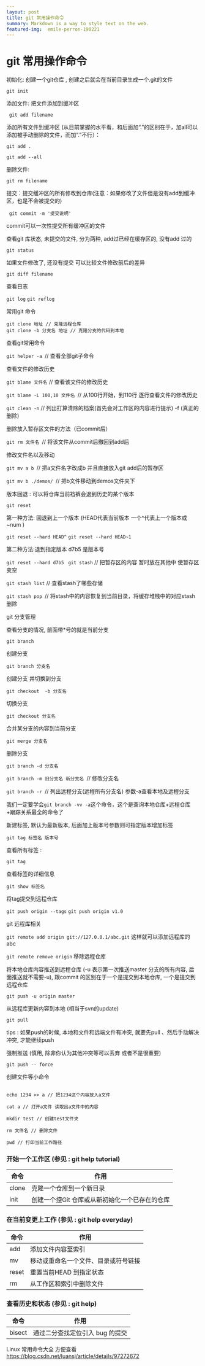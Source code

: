 ```yaml
---
layout: post
title: git 常用操作命令
summary: Markdown is a way to style text on the web.
featured-img:  emile-perron-190221
---
```


# git 常用操作命令

初始化: 创建一个git仓库 , 创建之后就会在当前目录生成一个.git的文件

`git init`

添加文件: 把文件添加到缓冲区

` git add filename` 

添加所有文件到缓冲区 (从目前掌握的水平看，和后面加“.”的区别在于，加all可以添加被手动删除的文件，而加“.”不行）：

`git add .`

`git add --all`

删除文件: 

`git rm filename`

提交：提交缓冲区的所有修改到仓库(注意：如果修改了文件但是没有add到缓冲区，也是不会被提交的)

` git commit -m '提交说明'`

commit可以一次性提交所有缓冲区的文件

查看git 库状态, 未提交的文件, 分为两种, add过已经在缓存区的, 没有add 过的

`git status`

如果文件修改了, 还没有提交 可以比较文件修改前后的差异

`git diff filename`

查看日志 

`git log`     `git reflog` 

常用git 命令

```
git clone 地址 // 克隆远程仓库
git clone -b 分支名 地址 // 克隆分支的代码到本地
```

查看git常用命令

`git helper -a `// 查看全部git子命令

查看文件的修改历史

`git blame 文件名` // 查看该文件的修改历史

`git blame -L 100,10 文件名 `// 从100行开始，到110行 逐行查看文件的修改历史

`git clean -n` // 列出打算清除的档案(首先会对工作区的内容进行提示) -f (真正的删除)

删除放入暂存区文件的方法（已commit后）

`git rm 文件名 `// 将该文件从commit后撤回到add后

修改文件名以及移动

`git mv a b `// 把a文件名字改成b 并且直接放入git add后的暂存区

`git mv b ./demos/ `// 把b文件移动到demos文件夹下

版本回退 : 可以将仓库当前裆裤会退到历史的某个版本

`git reset`  

第一种方法: 回退到上一个版本 (HEAD代表当前版本 一个^代表上一个版本或~num )

`git reset --hard HEAD^`   `git reset --hard HEAD~1`

第二种方法:退到指定版本 d7b5 是版本号

`git reset --hard d7b5 ` 
`git stash` // 把暂存区的内容 暂时放在其他中 使暂存区变空

`git stash list` // 查看stash了哪些存储

`git stash pop `// 将stash中的内容恢复到当前目录，将缓存堆栈中的对应stash删除

git 分支管理

查看分支的情况, 前面带*号的就是当前分支

`git branch `

创建分支

`git branch 分支名`

创建分支 并切换到分支

`git checkout  -b 分支名`

切换分支

`git checkout 分支名`

合并某分支的内容到当前分支

`git merge 分支名`

删除分支

`git branch -d 分支名`

`git branch -m 旧分支名 新分支名 `// 修改分支名

`git branch -r `// 列出远程分支(远程所有分支名) 参数-a查看本地及远程分支

我们一定要学会`git branch -vv -a`这个命令，这个是查询本地仓库+远程仓库+跟踪关系最全的命令了



新建标签, 默认为最新版本, 后面加上版本号参数则可指定版本增加标签

`git tag 标签名 版本号`

查看所有标签 : 

 `git tag`

查看标签的详细信息

`git show 标签名`

将tag提交到远程仓库

`git push origin --tags`       `git push origin v1.0`



git 远程库相关

`git remote add origin git://127.0.0.1/abc.git` 这样就可以添加远程库的abc

`git remote remove origin`  移除远程仓库

将本地仓库内容推送到远程仓库 (-u 表示第一次推送master 分支的所有内容, 后面推送就不需要-u), 跟commit 的区别在于一个是提交到本地仓库, 一个是提交到远程仓库

`git push -u origin master ` 

从远程库更新内容到本地 (相当于svn的update)

`git pull`

tips : 如果push的时候, 本地和文件和远端文件有冲突, 就要先pull 、然后手动解决冲突, 才能继续push

强制推送 (慎用, 除非你认为其他冲突等可以丢弃 或者不是很重要)

`git push -- force` 

创建文件等小命令


```

echo 1234 >> a // 把1234这个内容放入a文件

cat a // 打开a文件 读取出a文件中的内容

mkdir test // 创建test文件夹

rm 文件名 // 删除文件

pwd // 打印当前工作路径

```

### 开始一个工作区 (参见	: git help tutorial)

命令|作用
--|--
clone|克隆一个仓库到一个新目录
init|创建一个控Git	仓库或从新初始化一个已存在的仓库

### 在当前变更上工作	(参见	: git help everyday)
命令|作用
--|--
add|添加文件内容至索引
mv|移动或重命名一个文件、目录或符号链接
reset|重置当前HEAD	到指定状态
rm|从工作区和索引中删除文件

### 查看历史和状态	(参见	: git help)
命令|作用
--|--
bisect|通过二分查找定位引入	bug	的提交

Linux 常用命令大全   方便查看   <https://blog.csdn.net/luansj/article/details/97272672>

